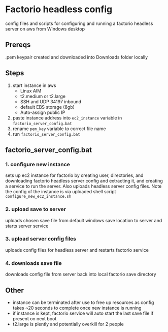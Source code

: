 # Factorio headless config
 config files and scripts for configuring and running a factorio headless server on aws from Windows desktop
 
 ## Prereqs
 .pem keypair created and downloaded into Downloads folder locally

 ## Steps
 1. start instance in aws
    - Linux AIM
    - t2.medium or t2.large
    - SSH and UDP 34197 inbound
    - default EBS storage (8gb)
    - Auto-assign public IP
 3. paste instance address into `ec2_instance` variable in `factorio_server_config.bat`
 4. rename `pem_key` variable to correct file name
 5. run `factorio_server_config.bat`

## factorio_server_config.bat
### 1. configure new instance
sets up ec2 instance for factorio by creating user, directories, and downloading factorio headless server config and extracting it, and creating a service to run the server.  Also uploads headless server config files.  Note the config of the instance is via uploaded shell script `configure_new_ec2_instance.sh`
### 2. upload save to server
uploads chosen save file from default windows save location to server and starts server service
### 3. upload server config files
uploads config files for headless server and restarts factorio service
### 4. downloads save file
downloads config file from server back into local factorio save directory

## Other
- instance can be terminated after use to free up resources as config takes ~20 seconds to complete once new instance is running
- if instance is kept, factorio service will auto start the last save file if present on next boot
- t2.large is plently and potentially overkill for 2 people
